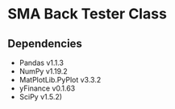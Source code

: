 # SMA Back Tester Class

## Dependencies
* Pandas v1.1.3
* NumPy v1.19.2
* MatPlotLib.PyPlot v3.3.2
* yFinance v0.1.63
* SciPy v1.5.2)